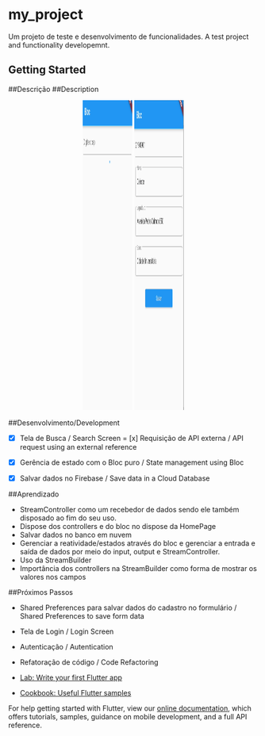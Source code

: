 # my_project

Um projeto de teste e desenvolvimento de funcionalidades. 
A test project and functionality developemnt.

## Getting Started
##Descrição
##Description

<p align="center">
    <img width="100" height="625" src="assets/images/img_form_screen_2.png">
    <img width="100" height="625" src="assets/images/img_form_screen.png">
</p>

##Desenvolvimento/Development
- [x] Tela de Busca / Search Screen
= [x] Requisição de API externa / API request using an external reference
- [x] Gerência de estado com o Bloc puro / State management using Bloc
- [x] Salvar dados no Firebase / Save data in a Cloud Database


##Aprendizado
- StreamController como um recebedor de dados sendo ele também disposado ao fim do seu uso.
- Dispose dos controllers e do bloc no dispose da HomePage
- Salvar dados no banco em nuvem
- Gerenciar a reatividade/estados através do bloc e gerenciar a entrada e saída de dados por meio do input, output e StreamController.
- Uso da StreamBuilder
- Importância dos controllers na StreamBuilder como forma de mostrar os valores nos campos


##Próximos Passos
- Shared Preferences para salvar dados do cadastro no formulário / Shared Preferences to save form data 
- Tela de Login / Login Screen
- Autenticação / Autentication
- Refatoração de código / Code Refactoring

- [Lab: Write your first Flutter app](https://flutter.dev/docs/get-started/codelab)
- [Cookbook: Useful Flutter samples](https://flutter.dev/docs/cookbook)

For help getting started with Flutter, view our
[online documentation](https://flutter.dev/docs), which offers tutorials,
samples, guidance on mobile development, and a full API reference.
